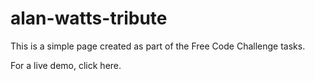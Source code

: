 # alan-watts-tribute

This is a simple page created as part of the Free Code Challenge tasks.

For a live demo, <a link="http://codepen.io/austin665/full/rebKgy/"> click here.</a>